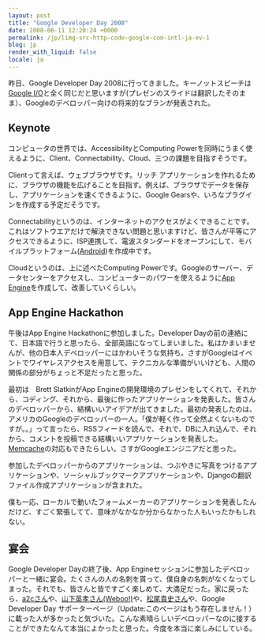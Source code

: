```yaml
---
layout: post
title: "Google Developer Day 2008"
date: 2008-06-11 12:20:24 +0000
permalink: /jp/limg-src-http-code-google-com-intl-ja-ev-1
blog: jp
render_with_liquid: false
locale: ja
---
```


昨日、Google Developer Day 2008に行ってきました。キーノットスピーチは[Google I/O](http://code.google.com/events/io/)と全く同じだと思いますが(プレゼンのスライドは翻訳したそのまま）、Googleのデベロッパー向けの将来的なブランが発表された。

## Keynote

コンピュータの世界では、AccessibilityとComputing Powerを同時にうまく使えるように、Client、Connectability、Cloud、三つの課題を目指すそうです。

Clientって言えば、ウェブブラウザです。リッチ アプリケーションを作れるために、ブラウザの機能を広げることを目指す。例えば、ブラウザでデータを保存し、アプリケーションを速くできるように、Google Gearsや、いろなプラグインを作成する予定だそうです。

Connectabilityというのは、インターネットのアクセスがよくできることです。これはソフトウエアだけで解決できない問題と思いますけど、皆さんが平等にアクセスできるように、ISP連携して、電波スタンダードをオープンにして、モバイルプラットフォーム([Android](http://code.google.com/android/))を作成中です。

Cloudというのは、上に述べたComputing Powerです。Googleのサーバー、データセンターをアクセスし、コンピューターのパワーを使えるように[App Engine](https://cloud.google.com/appengine)を作成して、改善していくらしい。

## App Engine Hackathon

午後はApp Engine Hackathonに参加しました。Developer Dayの前の連絡にて、日本語で行うと思ったら、全部英語になってしまいました。私はかまいませんが、他の日本人デベロッパーにはかわいそうな気持ち。さすがGoogleはイベントでワイヤレスアクセスを用意して、テクニカルな準備がいいけども、人間の関係の部分がちょっと不足だったと思った。

最初は　Brett SlatkinがApp Engineの開発環境のプレゼンをしてくれて、それから、コディング、それから、最後に作ったアプリケーションを発表した。皆さんのデベロッパーから、結構いいアイデアが出てきました。最初の発表したのは、アメリカのGoogleのデベロッパーの一人。「僕が軽く作って全然よくないものですが。。」って言ったら、RSSフィードを読んで、それで、DBに入れ込んで、それから、コメントを投稿できる結構いいアプリケーションを発表した。[Memcache](https://memcached.org/)の対応もできたらしい。さすがGoogleエンジニアだと思った。

参加したデベロッパーからのアプリケーションは、つぶやきに写真をつけるアプリケーションや、ソーシャルブックマークアプリケーションや、Djangoの翻訳ファイル作成アプリケーションが含まれた。

僕も一応、ローカルで動いたフォームメーカーのアプリケーションを発表したんだけど、すごく緊張してて、意味がなかなか分からなかった人もいったかもしれない。

## 宴会

Google Developer Dayの終了後、App Engineセッションに参加したデベロッパーと一緒に宴会。たくさんの人の名刺を貰って、僕自身の名刺がなくなってしまった。それでも、皆さんと皆ですごく楽しめて、大満足だった。家に戻ったら、[a2cさん](http://d.hatena.ne.jp/a2c/)や、[山下英孝さん(Weboo!)](https://gihyo.jp/author/%E5%B1%B1%E4%B8%8B%E8%8B%B1%E5%AD%9D)や、[松尾貴史さん](http://takashi-matsuo.blogspot.com/)や、Google Developer Day サポーターページ（Update:このページはもう存在しません！）に載った人が多かったと気づいた。こんな素晴らしいデベロッパーなのに接することができたなんて本当によかったと思った。今度を本当に楽しみにしている。
